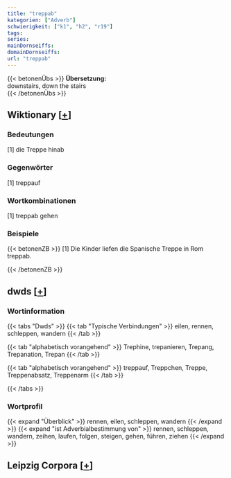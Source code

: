 ```yaml
---
title: "treppab"
kategorien: ["Adverb"]
schwierigkeit: ["k1", "h2", "r19"]
tags:
series:
mainDornseiffs:
domainDornseiffs:
url: "treppab"
---
```


{{< betonenÜbs >}}
**Übersetzung:**  
downstairs, down the stairs  
{{< /betonenÜbs >}}

## Wiktionary [[+](https://de.wiktionary.org/wiki/treppab)]

### Bedeutungen
[1] die Treppe hinab  

### Gegenwörter
[1] treppauf  

### Wortkombinationen
[1] treppab gehen  

### Beispiele
{{< betonenZB >}}
[1] Die Kinder liefen die Spanische Treppe in Rom treppab.  

{{< /betonenZB >}}


## dwds [[+](https://www.dwds.de/wb/treppab)]

### Wortinformation
{{< tabs "Dwds" >}}
{{< tab "Typische Verbindungen" >}}
eilen, rennen, schleppen, wandern
{{< /tab >}}

{{< tab "alphabetisch vorangehend" >}}
Trephine, trepanieren, Trepang, Trepanation, Trepan
{{< /tab >}}

{{< tab "alphabetisch vorangehend" >}}
treppauf, Treppchen, Treppe, Treppenabsatz, Treppenarm
{{< /tab >}}

{{< /tabs >}}

### Wortprofil
{{< expand "Überblick" >}} rennen, eilen, schleppen, wandern {{< /expand >}}
{{< expand "ist Adverbialbestimmung von" >}} rennen, schleppen, wandern, zeihen, laufen, folgen, steigen, gehen, führen, ziehen {{< /expand >}}

## Leipzig Corpora [[+](https://corpora.uni-leipzig.de/en/res?word=treppab&corpusId=deu_newscrawl-public_2018)]

